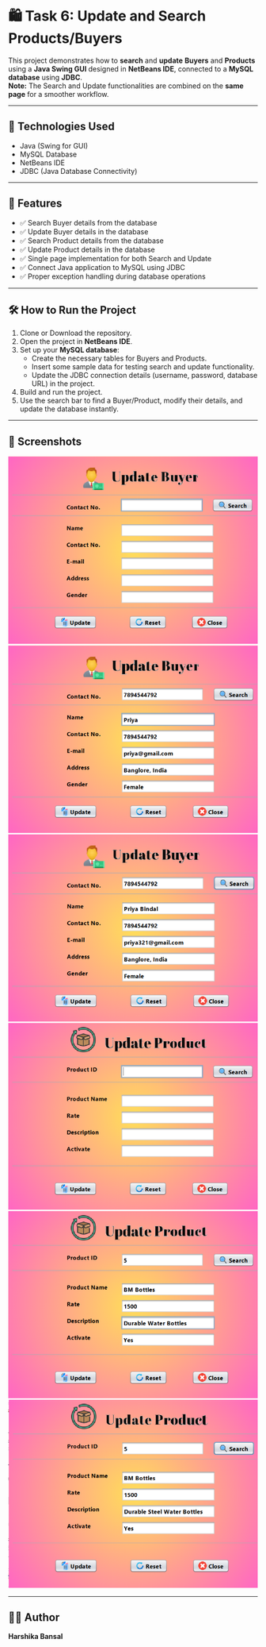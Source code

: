 # 🛍️ Task 6: Update and Search Products/Buyers

This project demonstrates how to **search** and **update** **Buyers** and **Products** using a **Java Swing GUI** designed in **NetBeans IDE**, connected to a **MySQL database** using **JDBC**.  
**Note:** The Search and Update functionalities are combined on the **same page** for a smoother workflow.

---

## 🔧 Technologies Used
- Java (Swing for GUI)
- MySQL Database
- NetBeans IDE
- JDBC (Java Database Connectivity)

---

## 📌 Features
- ✅ Search Buyer details from the database
- ✅ Update Buyer details in the database
- ✅ Search Product details from the database
- ✅ Update Product details in the database
- ✅ Single page implementation for both Search and Update
- ✅ Connect Java application to MySQL using JDBC
- ✅ Proper exception handling during database operations

---

## 🛠️ How to Run the Project
1. Clone or Download the repository.
2. Open the project in **NetBeans IDE**.
3. Set up your **MySQL database**:
   - Create the necessary tables for Buyers and Products.
   - Insert some sample data for testing search and update functionality.
   - Update the JDBC connection details (username, password, database URL) in the project.
4. Build and run the project.
5. Use the search bar to find a Buyer/Product, modify their details, and update the database instantly.

---

## 📸 Screenshots
![Output1](Screenshots/output1.png)
![Output2](Screenshots/output2.png)
![Output3](Screenshots/output3.png)
![Output4](Screenshots/output4.png)
![Output5](Screenshots/output5.png)
![Output6](Screenshots/output6.png)

---

## 🙋‍♀️ Author
**Harshika Bansal**
